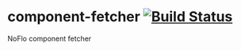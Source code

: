 # component-fetcher [![Build Status](https://secure.travis-ci.org/noflo/component-fetcher.png?branch=master)](http://travis-ci.org/noflo/component-fetcher)

NoFlo component fetcher
